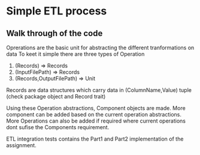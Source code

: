 # Simple ETL process

## Walk through of the code

Oprerations are the basic unit for abstracting the different tranformations on data
To keet it simple there are three types of Operation

1. (Records) => Records
2. (InputFilePath) => Records
3. (Records,OutputFilePath) => Unit

Records are data structures which carry data in (ColumnName,Value) tuple (check package object and Record trait)

Using these Operation abstractions, Component objects are made.
More component can be added based on the current operation abstractions.
More Operations can also be added if required where current operations dont sufise the Components requirement.

ETL integration tests contains the Part1 and Part2 implementation of the assignment.



